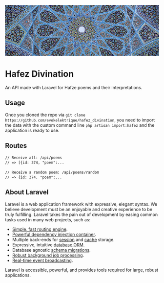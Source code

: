 <div align="center">
    <img src="./hafez.jpg" alt="Hafez" />
</div>

# Hafez Divination

An API made with Laravel for Hafze poems and their interpretations.

## Usage

Once you cloned the repo via `git clone https://github.com/evokelektrique/hafez_divination`, you need to import the data with the custom command line `php artisan import:hafez` and the application is ready to use.

## Routes

```
// Receive all: /api/poems
// => [{id: 374, "poem":...

// Receive a random poem: /api/poems/random
// => {id: 374, "poem":...
```

## About Laravel

Laravel is a web application framework with expressive, elegant syntax. We believe development must be an enjoyable and creative experience to be truly fulfilling. Laravel takes the pain out of development by easing common tasks used in many web projects, such as:

- [Simple, fast routing engine](https://laravel.com/docs/routing).
- [Powerful dependency injection container](https://laravel.com/docs/container).
- Multiple back-ends for [session](https://laravel.com/docs/session) and [cache](https://laravel.com/docs/cache) storage.
- Expressive, intuitive [database ORM](https://laravel.com/docs/eloquent).
- Database agnostic [schema migrations](https://laravel.com/docs/migrations).
- [Robust background job processing](https://laravel.com/docs/queues).
- [Real-time event broadcasting](https://laravel.com/docs/broadcasting).

Laravel is accessible, powerful, and provides tools required for large, robust applications.
